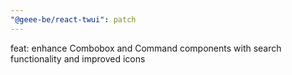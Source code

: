```yaml
---
"@geee-be/react-twui": patch
---
```


feat: enhance Combobox and Command components with search functionality and improved icons
